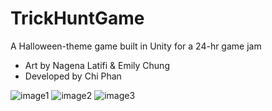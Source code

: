 # TrickHuntGame
A Halloween-theme game built in Unity for a 24-hr game jam 
- Art by Nagena Latifi & Emily Chung
- Developed by Chi Phan
  
![image1](https://github.com/user-attachments/assets/5083ee97-4899-409c-9ba6-78ca6a316532)
![image2](https://github.com/user-attachments/assets/2316418e-6877-441b-979d-6a16f0ae01bb)
![image3](https://github.com/user-attachments/assets/61fd3e10-2078-4e6c-9a2a-3d244d2d7d5a)
